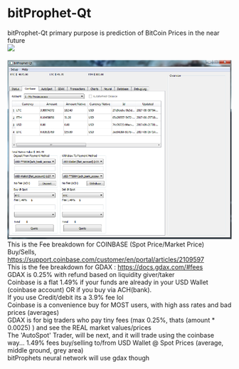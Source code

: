 # bitProphet-Qt
bitProphet-Qt primary purpose is prediction of BitCoin Prices in the near future</br>
<img src="https://github.com/Mrc0de/bitProphet-Qt_badAlpha/blob/master/bitProphet-Qt_Screen1.png"></br>
</br>
<img src="https://raw.githubusercontent.com/Mrc0de/bitProphet-Qt/master/bitProphet-Coinbase-Screen.png"></br>
This is the Fee breakdown for COINBASE (Spot Price/Market Price)  Buy/Sells, https://support.coinbase.com/customer/en/portal/articles/2109597
</br> This is the fee breakdown for GDAX : https://docs.gdax.com/#fees
</br> GDAX is 0.25% with refund based on liquidity giver/taker
</br> Coinbase is a flat 1.49% if your funds are already in your USD Wallet (coinbase account) OR if you buy via ACH(bank).
</br> If you use Credit/debit its a 3.9% fee lol
</br> Coinbase is a convenience buy for MOST users, with high ass rates and bad prices (averages)
</br> GDAX is for big traders who pay tiny fees (max 0.25%, thats (amount * 0.0025) ) and see the REAL market values/prices
</br> The 'AutoSpot' Trader, will be next, and it will trade using the coinbase way... 1.49% fees buy/selling to/from USD Wallet @ Spot Prices (average, middle ground, grey area)
</br> bitProphets neural network will use gdax though
